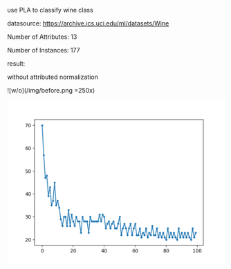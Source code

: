 use PLA to classify wine class 

datasource: https://archive.ics.uci.edu/ml/datasets/Wine

Number of Attributes: 13

Number of Instances: 177

result:

without attributed normalization

![w/o](/img/before.png =250x)

![w/o](/img/before.png)
